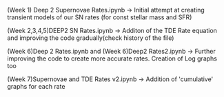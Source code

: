 (Week 1) Deep 2 Supernovae Rates.ipynb
-> Initial attempt at creating transient models of our SN rates (for const stellar mass and SFR)

(Week 2,3,4,5)DEEP2 SN Rates.ipynb
-> Additon of the TDE Rate equation and improving the code gradually(check history of the file)

(Week 6)Deep 2 Rates.ipynb and (Week 6)Deep2 Rates2.ipynb
-> Further improving the code to create more accurate rates. Creation of Log graphs too

(Week 7)Supernovae and TDE Rates v2.ipynb
-> Addition of 'cumulative' graphs for each rate
